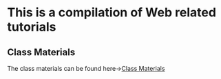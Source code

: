 # This is a compilation of Web related tutorials

## Class Materials
The class materials can be found here->[Class Materials](./readmes)